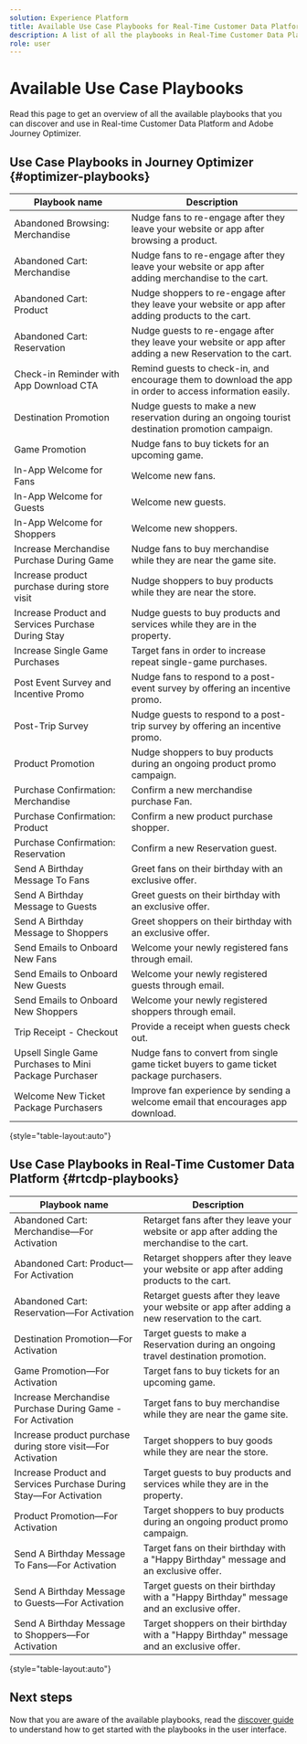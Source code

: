 ```yaml
---
solution: Experience Platform
title: Available Use Case Playbooks for Real-Time Customer Data Platform and Adobe Journey Optimizer. 
description: A list of all the playbooks in Real-Time Customer Data Platform and Adobe Journey Optimizer.
role: user
---
```


# Available Use Case Playbooks

Read this page to get an overview of all the available playbooks that you can discover and use in Real-time Customer Data Platform and Adobe Journey Optimizer.

## Use Case Playbooks in Journey Optimizer {#optimizer-playbooks}

| Playbook name |  Description |
| ------------- |  ----------- |
| Abandoned Browsing: Merchandise | Nudge fans to re-engage after they leave your website or app after browsing a product. |
| Abandoned Cart: Merchandise | Nudge fans to re-engage after they leave your website or app after adding merchandise to the cart. |
| Abandoned Cart: Product | Nudge shoppers to re-engage after they leave your website or app after adding products to the cart. |
| Abandoned Cart: Reservation | Nudge guests to re-engage after they leave your website or app after adding a new Reservation to the cart. |
| Check-in Reminder with App Download CTA | Remind guests to check-in, and encourage them to download the app in order to access information easily. |
| Destination Promotion | Nudge guests to make a new reservation during an ongoing tourist destination promotion campaign. |
| Game Promotion | Nudge fans to buy tickets for an upcoming game. |
| In-App Welcome for Fans | Welcome new fans. |
| In-App Welcome for Guests | Welcome new guests. |
| In-App Welcome for Shoppers | Welcome new shoppers. |
| Increase Merchandise Purchase During Game | Nudge fans to buy merchandise while they are near the game site. |
| Increase product purchase during store visit | Nudge shoppers to buy products while they are near the store. |
| Increase Product and Services Purchase During Stay | Nudge guests to buy products and services while they are in the property. |
| Increase Single Game Purchases | Target fans in order to increase repeat single-game purchases. |
| Post Event Survey and Incentive Promo | Nudge fans to respond to a post-event survey by offering an incentive promo. |
| Post-Trip Survey | Nudge guests to respond to a post-trip survey by offering an incentive promo. |
| Product Promotion | Nudge shoppers to buy products during an ongoing product promo campaign. |
| Purchase Confirmation: Merchandise | Confirm a new merchandise purchase Fan. |
| Purchase Confirmation: Product | Confirm a new product purchase shopper. |
| Purchase Confirmation: Reservation | Confirm a new Reservation guest. |
| Send A Birthday Message To Fans | Greet fans on their birthday with an exclusive offer. |
| Send A Birthday Message to Guests | Greet guests on their birthday with an exclusive offer. |
| Send A Birthday Message to Shoppers  | Greet shoppers on their birthday with an exclusive offer. |
| Send Emails to Onboard New Fans | Welcome your newly registered fans through email. |
| Send Emails to Onboard New Guests | Welcome your newly registered guests through email. |
| Send Emails to Onboard New Shoppers | Welcome your newly registered shoppers through email. |
| Trip Receipt - Checkout | Provide a receipt when guests check out. |
| Upsell Single Game Purchases to Mini Package Purchaser | Nudge fans to convert from single game ticket buyers to game ticket package purchasers. |
| Welcome New Ticket Package Purchasers | Improve fan experience by sending a welcome email that encourages app download. |

{style="table-layout:auto"}

## Use Case Playbooks in Real-Time Customer Data Platform {#rtcdp-playbooks}

| Playbook name | Description |
| ------------- | ----------- |
| Abandoned Cart: Merchandise&mdash;For Activation | Retarget fans after they leave your website or app after adding the merchandise to the cart. |
| Abandoned Cart: Product&mdash;For Activation | Retarget shoppers after they leave your website or app after adding products to the cart. |
| Abandoned Cart: Reservation&mdash;For Activation | Retarget guests after they leave your website or app after adding a new reservation to the cart. |
| Destination Promotion&mdash;For Activation | Target guests to make a Reservation during an ongoing travel destination promotion. |
| Game Promotion&mdash;For Activation|  Target fans to buy tickets for an upcoming game. |
| Increase Merchandise Purchase During Game - For Activation | Target fans to buy merchandise while they are near the game site. |
| Increase product purchase during store visit&mdash;For Activation | Target shoppers to buy goods while they are near the store. |
| Increase Product and Services Purchase During Stay&mdash;For Activation | Target guests to buy products and services while they are in the property. |
| Product Promotion&mdash;For Activation| Target shoppers to buy products during an ongoing product promo campaign. |
| Send A Birthday Message To Fans&mdash;For Activation | Target fans on their birthday with a "Happy Birthday" message and an exclusive offer. |
| Send A Birthday Message to Guests&mdash;For Activation | Target guests on their birthday with a "Happy Birthday" message and an exclusive offer. |
| Send A Birthday Message to Shoppers&mdash;For Activation | Target shoppers on their birthday with a "Happy Birthday" message and an exclusive offer. |

{style="table-layout:auto"}

## Next steps

Now that you are aware of the available playbooks, read the [discover guide](/help/use-case-playbooks/playbooks/discover.md) to understand how to get started with the playbooks in the user interface.
